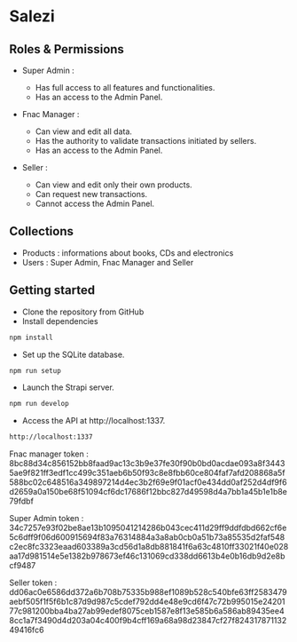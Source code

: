 # Salezi

## Roles & Permissions 
- Super Admin :
  - Has full access to all features and functionalities.
  - Has an access to the Admin Panel.
  
- Fnac Manager : 
  - Can view and edit all data.
  - Has the authority to validate transactions initiated by sellers.
  - Has an access to the Admin Panel.

- Seller :
  - Can view and edit only their own products.
  - Can request new transactions.
  - Cannot access the Admin Panel.

## Collections
- Products : informations about books, CDs and electronics
- Users : Super Admin, Fnac Manager and Seller

## Getting started
- Clone the repository from GitHub
- Install dependencies
```sh
npm install
```
- Set up the SQLite database.
```sh
npm run setup
```
- Launch the Strapi server.
```sh
npm run develop
```
- Access the API at http://localhost:1337.
```sh
http://localhost:1337
```

Fnac manager token :
8bc88d34c856152bb8faad9ac13c3b9e37fe30f90b0bd0acdae093a8f34435ae9f821ff3edf1cc499c351aeb6b50f93c8e8fbb60ce804faf7afd208868a5f588bc02c648516a349897214d4ec3b2f69e9f01acf0e434dd0af252d4df9f6d2659a0a150be68f51094cf6dc17686f12bbc827d49598d4a7bb1a45b1e1b8e79fdbf

Super Admin token :
34c7257e93f02be8ae13b1095041214286b043cec411d29ff9ddfdbd662cf6e5c6dff9f06d600915694f83a76314884a3a8ab0cb0a51b73a85535d2faf548c2ec8fc3323eaad603389a3cd56d1a8db881841f6a63c4810ff33021f40e028aa17d981514e5e1382b978673ef46c131069cd338dd6613b4e0b16db9d2e8bcf9487

Seller token :
dd06ac0e6586dd372a6b708b75335b988ef1089b528c540bfe63ff2583479aebf505f1f5f6b1c87d9d987c5cdef792dd4e48e9cd6f47c72b995015e2420177c981200bba4ba27ab99edef8075ceb1587e8f13e585b6a586ab89435ee48cc1a7f3490d4d203a04c400f9b4cff169a68a98d23847cf27f82431787113249416fc6
